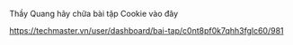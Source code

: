 Thầy Quang hãy chữa bài tập Cookie vào đây

https://techmaster.vn/user/dashboard/bai-tap/c0nt8pf0k7qhh3fglc60/981